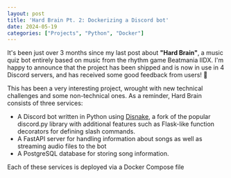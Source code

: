 ```yaml
---
layout: post
title: 'Hard Brain Pt. 2: Dockerizing a Discord bot'
date: 2024-05-19
categories: ["Projects", "Python", "Docker"]
---
```

It's been just over 3 months since my last post about **"Hard Brain"**, a music quiz bot entirely based on music from the rhythm game Beatmania IIDX. I'm happy to announce that the project has been shipped and is now in use in 4 Discord servers, and has received some good feedback from users! :tada:

This has been a very interesting project, wrought with new technical challenges and some non-technical ones. As a reminder, Hard Brain consists of three services:  

- A Discord bot written in Python using [Disnake](https://docs.disnake.dev/en/stable/index.html), a fork of the popular discord.py library with additional features such as Flask-like function decorators for defining slash commands.
- A FastAPI server for handling information about songs as well as streaming audio files to the bot
- A PostgreSQL database for storing song information.

Each of these services is deployed via a Docker Compose file
